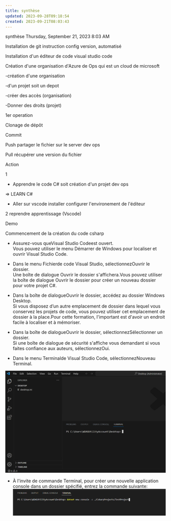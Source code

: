```yaml
---
title: synthèse
updated: 2023-09-28T09:18:54
created: 2023-09-21T08:03:43
---
```


synthèse
Thursday, September 21, 2023
8:03 AM

Installation de git instruction config version, automatisé

Installation d'un éditeur de code visual studio code

Création d'une organisation d'Azure de Ops qui est un cloud de microsoft

-création d'une organisation

-d'un projet soit un depot

-créer des accès (organisation)

-Donner des droits (projet)

1er operation

Clonage de dépôt

Commit

Push partager le fichier sur le server dev ops

Pull récupérer une version du fichier

Action

1

- Apprendre le code C# soit création d'un projet dev ops

=\> LEARN C#

- Aller sur vscode installer configurer l'environement de l'éditeur

2 reprendre apprentissage (Vscode)

Demo

Commencement de la création du code csharp

- Assurez-vous queVisual Studio Codeest ouvert.  
  Vous pouvez utiliser le menu Démarrer de Windows pour localiser et ouvrir Visual Studio Code.

- Dans le menu Fichierde code Visual Studio, sélectionnezOuvrir le dossier.  
  Une boîte de dialogue Ouvrir le dossier s'affichera.Vous pouvez utiliser la boîte de dialogue Ouvrir le dossier pour créer un nouveau dossier pour votre projet C#.

- Dans la boîte de dialogueOuvrir le dossier, accédez au dossier Windows Desktop.  
  Si vous disposez d’un autre emplacement de dossier dans lequel vous conservez les projets de code, vous pouvez utiliser cet emplacement de dossier à la place.Pour cette formation, l'important est d'avoir un endroit facile à localiser et à mémoriser.

- Dans la boîte de dialogueOuvrir le dossier, sélectionnezSélectionner un dossier.  
  Si une boîte de dialogue de sécurité s'affiche vous demandant si vous faites confiance aux auteurs, sélectionnezOui.

- Dans le menu Terminalde Visual Studio Code, sélectionnezNouveau Terminal.

![image1](resources/89a5b64c9c7a47c2bb896c33a71784d6.png)

- À l'invite de commande Terminal, pour créer une nouvelle application console dans un dossier spécifié, entrez la commande suivante:
![image2](resources/c37fc38f47e141b8841f266afb274c3b.png)

